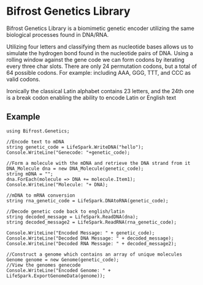 # Bifrost Genetics Library
Bifrost Genetics Library is a biomimetic genetic encoder utilizing the same biological processes found in DNA/RNA.

Utilizing four letters and classifying them as nucleotide bases allows us to simulate the hydrogen bond found in the nucleotide pairs of DNA. Using a rolling window against the gene code we can form codons by iterating every three char slots. There are only 24 permutation codons, but a total of 64 possible codons. For example: including AAA, GGG, TTT, and CCC as valid codons.

Ironically the classical Latin alphabet contains 23 letters, and the 24th one is a break codon enabling the ability to encode Latin or English text

## Example

    using Bifrost.Genetics;
    
    //Encode text to mDNA
    string genetic_code = LifeSpark.WriteDNA("hello");
    Console.WriteLine("Genecode: "+genetic_code);
    
    //Form a molecule with the mDNA and retrieve the DNA strand from it
    DNA_Molecule dna = new DNA_Molecule(genetic_code);
    string mDNA = "";
    dna.ForEach(molecule => DNA += molecule.Item1);
    Console.WriteLine("Molecule: "+ DNA);
    
    //mDNA to mRNA conversion
    string rna_genetic_code = LifeSpark.DNAtoRNA(genetic_code);
    
    //Decode genetic code back to english/latin
    string decoded_message = LifeSpark.ReadDNA(dna);
    string decoded_message2 = LifeSpark.ReadRNA(rna_genetic_code);

    Console.WriteLine("Encoded Message: " + genetic_code);
    Console.WriteLine("Decoded DNA Message: " + decoded_message);
    Console.WriteLine("Decoded RNA Message: " + decoded_message2);

    //Construct a genome which contains an array of unique molecules
    Genome genome = new Genome(genetic_code);
    //View the genomes genecode
    Console.WriteLine("Encoded Genome: " + LifeSpark.ExportGenomeData(genome));
